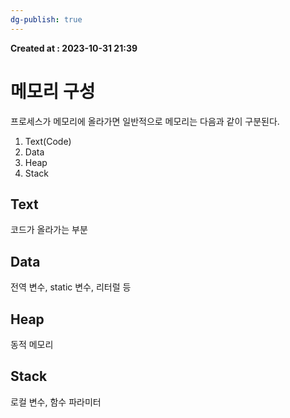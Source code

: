 ```yaml
---
dg-publish: true
---
```


**Created at : 2023-10-31 21:39**
# 메모리 구성
프로세스가 메모리에 올라가면 일반적으로 메모리는 다음과 같이 구분된다.
1. Text(Code)
2. Data
3. Heap
4. Stack
## Text
코드가 올라가는 부분
## Data
전역 변수, static 변수, 리터럴 등
## Heap
동적 메모리
## Stack
로컬 변수, 함수 파라미터 